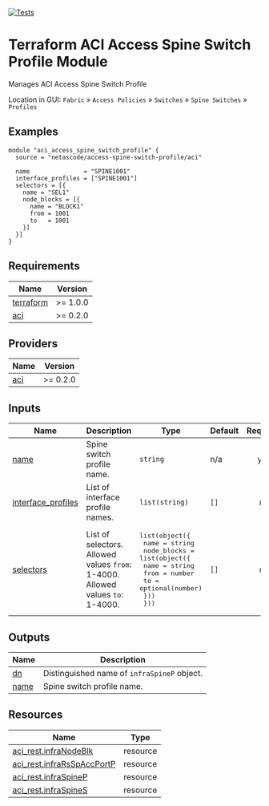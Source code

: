<!-- BEGIN_TF_DOCS -->
[![Tests](https://github.com/netascode/terraform-aci-access-spine-switch-profile/actions/workflows/test.yml/badge.svg)](https://github.com/netascode/terraform-aci-access-spine-switch-profile/actions/workflows/test.yml)

# Terraform ACI Access Spine Switch Profile Module

Manages ACI Access Spine Switch Profile

Location in GUI:
`Fabric` » `Access Policies` » `Switches` » `Spine Switches` » `Profiles`

## Examples

```hcl
module "aci_access_spine_switch_profile" {
  source = "netascode/access-spine-switch-profile/aci"

  name               = "SPINE1001"
  interface_profiles = ["SPINE1001"]
  selectors = [{
    name = "SEL1"
    node_blocks = [{
      name = "BLOCK1"
      from = 1001
      to   = 1001
    }]
  }]
}

```

## Requirements

| Name | Version |
|------|---------|
| <a name="requirement_terraform"></a> [terraform](#requirement\_terraform) | >= 1.0.0 |
| <a name="requirement_aci"></a> [aci](#requirement\_aci) | >= 0.2.0 |

## Providers

| Name | Version |
|------|---------|
| <a name="provider_aci"></a> [aci](#provider\_aci) | >= 0.2.0 |

## Inputs

| Name | Description | Type | Default | Required |
|------|-------------|------|---------|:--------:|
| <a name="input_name"></a> [name](#input\_name) | Spine switch profile name. | `string` | n/a | yes |
| <a name="input_interface_profiles"></a> [interface\_profiles](#input\_interface\_profiles) | List of interface profile names. | `list(string)` | `[]` | no |
| <a name="input_selectors"></a> [selectors](#input\_selectors) | List of selectors. Allowed values `from`: 1-4000. Allowed values `to`: 1-4000. | <pre>list(object({<br>    name = string<br>    node_blocks = list(object({<br>      name = string<br>      from = number<br>      to   = optional(number)<br>    }))<br>  }))</pre> | `[]` | no |

## Outputs

| Name | Description |
|------|-------------|
| <a name="output_dn"></a> [dn](#output\_dn) | Distinguished name of `infraSpineP` object. |
| <a name="output_name"></a> [name](#output\_name) | Spine switch profile name. |

## Resources

| Name | Type |
|------|------|
| [aci_rest.infraNodeBlk](https://registry.terraform.io/providers/netascode/aci/latest/docs/resources/rest) | resource |
| [aci_rest.infraRsSpAccPortP](https://registry.terraform.io/providers/netascode/aci/latest/docs/resources/rest) | resource |
| [aci_rest.infraSpineP](https://registry.terraform.io/providers/netascode/aci/latest/docs/resources/rest) | resource |
| [aci_rest.infraSpineS](https://registry.terraform.io/providers/netascode/aci/latest/docs/resources/rest) | resource |
<!-- END_TF_DOCS -->